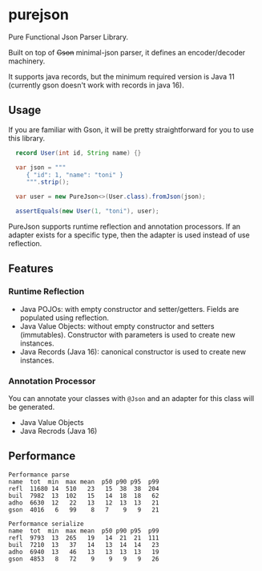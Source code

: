 # purejson

Pure Functional Json Parser Library.

Built on top of ~~Gson~~ minimal-json parser, it defines an encoder/decoder machinery.

It supports java records, but the minimum required version is Java 11 (currently gson
doesn't work with records in java 16).

## Usage

If you are familiar with Gson, it will be pretty straightforward for you to use this
library.

```java
  record User(int id, String name) {}

  var json = """
     { "id": 1, "name": "toni" }
     """.strip();

  var user = new PureJson<>(User.class).fromJson(json);

  assertEquals(new User(1, "toni"), user);
```

PureJson supports runtime reflection and annotation processors. If an adapter exists for a 
specific type, then the adapter is used instead of use reflection.

## Features

### Runtime Reflection

- Java POJOs: with empty constructor and setter/getters. Fields are populated using reflection.
- Java Value Objects: without empty constructor and setters (immutables). Constructor with parameters is used to create new instances.
- Java Records (Java 16): canonical constructor is used to create new instances.

### Annotation Processor

You can annotate your classes with `@Json` and an adapter for this class will be generated.

- Java Value Objects
- Java Recrods (Java 16)

## Performance

```
Performance parse
name  tot  min  max mean  p50 p90 p95  p99
refl  11680 14  510   23   15  38  38  204
buil  7982  13  102   15   14  18  18   62
adho  6630  12   22   13   12  13  13   21
gson  4016   6   99    8   7    9   9   21
```

```
Performance serialize
name  tot  min  max mean  p50 p90 p95  p99
refl  9793  13  265   19   14  21  21  111
buil  7210  13   37   14   13  14  14   23
adho  6940  13   46   13   13  13  13   19
gson  4853   8   72    9    9   9   9   26
```
